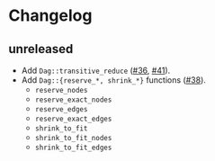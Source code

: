 # Changelog

## unreleased

* Add `Dag::transitive_reduce` ([#36][#36], [#41][#41]).
* Add `Dag::{reserve_*, shrink_*}` functions ([#38][#38]).
    - `reserve_nodes`
    - `reserve_exact_nodes`
    - `reserve_edges`
    - `reserve_exact_edges`
    - `shrink_to_fit`
    - `shrink_to_fit_nodes`
    - `shrink_to_fit_edges`

[#36]: https://github.com/mitchmindtree/daggy/pull/36
[#38]: https://github.com/mitchmindtree/daggy/pull/38
[#41]: https://github.com/mitchmindtree/daggy/pull/41
